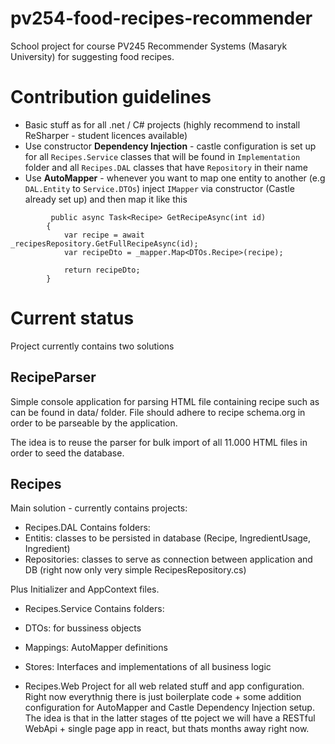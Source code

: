 # pv254-food-recipes-recommender
School project for course PV245 Recommender Systems (Masaryk University) for suggesting food recipes.

# Contribution guidelines
 - Basic stuff as for all .net / C# projects (highly recommend to install ReSharper - student licences available)
 - Use constructor **Dependency Injection** - castle configuration is set up for all `Recipes.Service` classes that will be found in `Implementation` folder and all `Recipes.DAL` classes that have `Repository` in their name
 - Use **AutoMapper** - whenever you want to map one entity to another (e.g `DAL.Entity` to `Service.DTOs`) inject `IMapper` via constructor (Castle already set up) and then map it like this
```
         public async Task<Recipe> GetRecipeAsync(int id)
        {
            var recipe = await _recipesRepository.GetFullRecipeAsync(id);
            var recipeDto = _mapper.Map<DTOs.Recipe>(recipe);

            return recipeDto;
        }
```

# Current status
Project currently contains two solutions
## RecipeParser
Simple console application for parsing HTML file containing recipe such as can be found in data/ folder. 
File should adhere to recipe schema.org in order to be parseable by the application.

The idea is to reuse the parser for bulk import of all 11.000 HTML files in order to seed the database.

## Recipes
Main solution - currently contains projects:

 - Recipes.DAL
Contains folders:
  - Entitis:  classes to be persisted in database (Recipe, IngredientUsage, Ingredient)
  - Repositories: classes to serve as connection between application and DB (right now only very simple RecipesRepository.cs)

Plus Initializer and AppContext files.

 - Recipes.Service
Contains folders:
  - DTOs: for bussiness objects
  - Mappings: AutoMapper definitions
  - Stores: Interfaces and implementations of all business logic
 
 - Recipes.Web
Project for all web related stuff and app configuration.
Right now everythnig there is just boilerplate code + some addition configuration for AutoMapper and Castle Dependency Injection setup.
The idea is that in the latter stages of tte poject we will have a RESTful WebApi + single page app in react, but thats months away right now.
